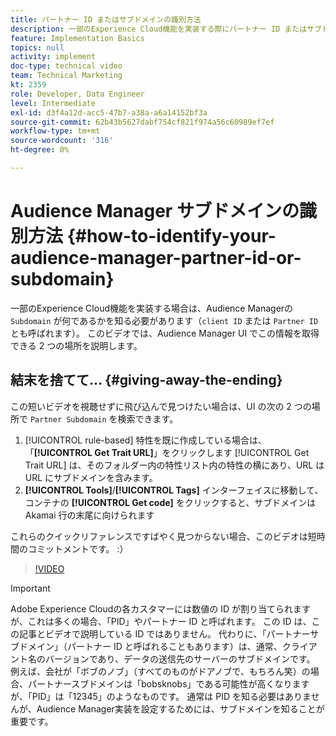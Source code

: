 ```yaml
---
title: パートナー ID またはサブドメインの識別方法
description: 一部のExperience Cloud機能を実装する際にパートナー ID またはサブドメインを特定する方法と、Audience Manager UI でこの ID を取得できる場所について説明します。
feature: Implementation Basics
topics: null
activity: implement
doc-type: technical video
team: Technical Marketing
kt: 2359
role: Developer, Data Engineer
level: Intermediate
exl-id: d3f4a12d-acc5-47b7-a38a-a6a14152bf3a
source-git-commit: 62b43b5627dabf754cf821f974a56c60989ef7ef
workflow-type: tm+mt
source-wordcount: '316'
ht-degree: 0%

---
```


# Audience Manager サブドメインの識別方法 {#how-to-identify-your-audience-manager-partner-id-or-subdomain}

一部のExperience Cloud機能を実装する場合は、Audience Managerの `Subdomain` が何であるかを知る必要があります（`client ID` または `Partner ID` とも呼ばれます）。 このビデオでは、Audience Manager UI でこの情報を取得できる 2 つの場所を説明します。

## 結末を捨てて… {#giving-away-the-ending}

この短いビデオを視聴せずに飛び込んで見つけたい場合は、UI の次の 2 つの場所で `Partner Subdomain` を検索できます。

1. [!UICONTROL rule-based] 特性を既に作成している場合は、「**[!UICONTROL Get Trait URL]**」をクリックします
   [!UICONTROL Get Trait URL] は、そのフォルダー内の特性リスト内の特性の横にあり、URL は URL にサブドメインを含みます。
1. **[!UICONTROL Tools]**/**[!UICONTROL Tags]** インターフェイスに移動して、コンテナの **[!UICONTROL Get code]** をクリックすると、サブドメインは Akamai 行の末尾に向けられます

これらのクイックリファレンスですばやく見つからない場合、このビデオは短時間のコミットメントです。 :）

>[!VIDEO](https://video.tv.adobe.com/v/25922/?quality=12)

>[!IMPORTANT]
>
>Adobe Experience Cloudの各カスタマーには数値の ID が割り当てられますが、これは多くの場合、「PID」やパートナー ID と呼ばれます。 この ID は、この記事とビデオで説明している ID ではありません。 代わりに、「パートナーサブドメイン」（パートナー ID と呼ばれることもあります）は、通常、クライアント名のバージョンであり、データの送信先のサーバーのサブドメインです。 例えば、会社が「ボブのノブ」（すべてのものがドアノブで、もちろん笑）の場合、パートナースブドメインは「bobsknobs」である可能性が高くなりますが、「PID」は「12345」のようなものです。 通常は PID を知る必要はありませんが、Audience Manager実装を設定するためには、サブドメインを知ることが重要です。
>
